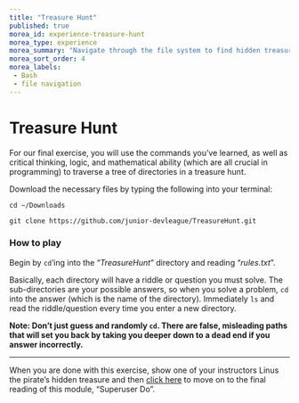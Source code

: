 ```yaml
---
title: "Treasure Hunt"
published: true
morea_id: experience-treasure-hunt
morea_type: experience
morea_summary: "Navigate through the file system to find hidden treasure!"
morea_sort_order: 4
morea_labels:
 - Bash
 - file navigation
---
```


# Treasure Hunt

For our final exercise, you will use the commands you’ve learned, as well as critical thinking, logic, and mathematical ability (which are all crucial in programming) to traverse a tree of directories in a treasure hunt.

Download the necessary files by typing the following into your terminal:

`cd ~/Downloads`

`git clone https://github.com/junior-devleague/TreasureHunt.git`

### How to play

Begin by `cd`’ing into the “_TreasureHunt_” directory and reading “_rules.txt_”.

Basically, each directory will have a riddle or question you must solve. The sub-directories are your possible answers, so when you solve a problem, `cd` into the answer (which is the name of the directory). Immediately `ls` and read the riddle/question every time you enter a new directory.

**Note: Don’t just guess and randomly `cd`. There are false, misleading paths that will set you back by taking you deeper down to a dead end if you answer incorrectly.**

---

When you are done with this exercise, show one of your instructors Linus the pirate’s hidden treasure and then [click here](https://junior-devleague.github.io/JDLA-GNU-Linux-and-Python/2_Intro_to_Command_Line/reading-sudo.html) to move on to the final reading of this module, “Superuser Do”.

